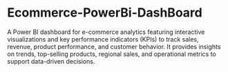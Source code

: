 # Ecommerce-PowerBi-DashBoard
A Power BI dashboard for e-commerce analytics featuring interactive visualizations and key performance indicators (KPIs) to track sales, revenue, product performance, and customer behavior. It provides insights on trends, top-selling products, regional sales, and operational metrics to support data-driven decisions.
